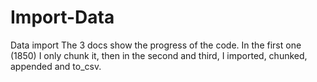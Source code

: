 # Import-Data
Data import
The 3 docs show the progress of the code. In the first one (1850) I only chunk it, then in the second and third, I imported, chunked, appended and to_csv.

